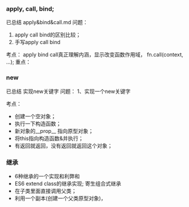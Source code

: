 ### apply, call, bind;
已总结 apply&bind&call.md
问题：
1. apply call bind的区别比较；
2. 手写apply call bind

考点： apply bind call真正理解内涵，显示改变函数作用域， fn.call(context, ...);
重点：

### new
已总结 实现new关键字
问题：
1、实现一个new关键字

考点：
- 创建一个空对象；
- 执行一下构造函数；
- 新对象的__prop__ 指向原型对象；
- 将this指向构造函数&并执行；
- 有返回就返回，没有返回就返回这个对象；

### 继承 
- 6种继承的一个实现和利弊和
- ES6 extend class的继承实现;
寄生组合式继承
- 在子类里面直接调用父类；
- 利用一个副本(创建一个父类原型对象)，
```js

```


